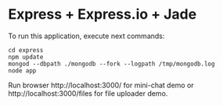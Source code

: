 Express + Express.io + Jade
==========================

To run this application, execute next commands:

```
cd express
npm update
mongod --dbpath ./mongodb --fork --logpath /tmp/mongodb.log
node app
```

Run browser http://localhost:3000/ for mini-chat demo or http://localhost:3000/files for file uploader demo.
